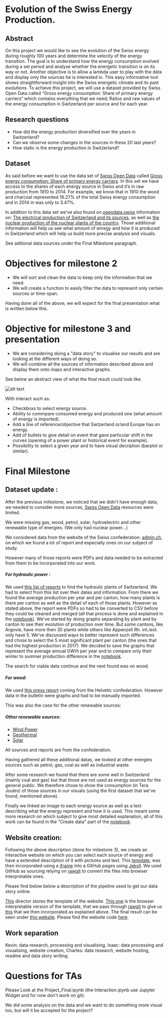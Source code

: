 # Evolution of the Swiss Energy Production. 
## Abstract
On this project we would like to see the evolution of the Swiss energy during roughly 100 years and determine the velocity of the energy transition. The goal is to understand how the energy consumption evolved during a set period and analyse whether the energetic transition is on its way or not. Another objective is to allow a lambda user to play with the data and display only the sources he is interested in. This easy informative tool shows straightforward insight into the Swiss energetic climate and its past evolutions. To achieve this project, we will use a dataset provided by Swiss Open Data called “Gross energy consumption: Share of primary energy carriers“ which contains everything that we need; Ratios and raw values of the energy consumption in Switzerland per source and for each year. 

## Research questions
- How did the energy production diversified over the years in Switzerland?
- Can we observe some changes in the sources in these 20 last years?
- How static is the energy production in Switzerland?

## Dataset
As said before we want to use the data set of [Swiss Open Data](https://opendata.swiss/fr/) called [Gross energy consumption: Share of primary energy carriers](https://opendata.swiss/en/dataset/bruttoenergieverbrauch-anteil-der-primarenergietrager).
In this set we have access to the shares of each energy source in Swiss and it’s in raw production from 1910 to 2014. For example, we know that in 1910 the wood and charcoal represented 16.27% of the total Swiss energy consumption and in 2014 in was only to 3.47%.

In addition to this data set we've also found on [opendata.swiss](https://opendata.swiss/fr/) information on: [The electrical production of Switzerland and its sources](https://opendata.swiss/fr/dataset/elektrizitatserzeugung-in-gwh), as well as [the nuclear production of the nuclear plants of the country](https://opendata.swiss/fr/dataset/kernkraftwerke-der-schweiz-elektrizitatserzeugung-und-arbeitsnutzung). Those additional information will help us see what amount of enregy and how it is produced in Switzerland which will help us build more precise analysis and visuals. 

See aditional data sources under the Final Milestone paragraph.

# Objectives for milestone 2
- We will sort and clean the data to keep only the information that we need. 
- We will create a function to easily filter the data to represent only certain sources or time-span.

Having done all of the above, we will expect for the final presentation what is written below this.


# Objective for milestone 3 and presentation
- We are considering doing a "data story" to visualise our results and are looking at the different ways of doing so. 
- We will combine all the sources of information described above and display them onto maps and interactive graphs. 

See below an abstract view of what the final result could look like. 

![alt text](https://github.com/IsaacLeimgruber/ADA_labs_repo/blob/master/Project/graphimage.jpg?raw=true)

With interact such as: 
- Checkboxs to select energy source.
- Ability to commpare consumed energy and produced one (what amount of energy is imported).
- Add a line of reference/objective that Swtzerland or/and Europe has on energy. 
- Add of bullets to give detail on event that gave particular shift in the curves (opening of a power plant or historical event for example).
- Possibility to select a given year and to have visual decription (barplot or similar). 

# Final Milestone 

## Dataset update : 

After the previous milestone, we noticed that we didn't have enough data, we needed to consider more sources, [Swiss Open Data](https://opendata.swiss/fr/) resources were limited. 

We were missing gas, wood, petrol, solar, hydroelectric and other renewable type of energies. (We only had nuclear power...)

We considered data from the website of the Swiss confederation:  [admin.ch](http://www.bfe.admin.ch/index.html?lang=fr), on which we found a lot of report and especially ones on our subject of study. 

However many of those reports were PDFs and data needed to be extracted from them to be incorporated into our work. 

##### For hydraulic power : 

We used [this list of reports](http://www.bfe.admin.ch/themen/00490/00491/index.html?dossier_id=01049&lang=fr) to find the hydraulic plants of Switzerland. We had to select from this list over their dates and information. From there we found the average production per year and per canton, how many plants is there per canton as well as the detail of each of those plants. However as stated above, the report were PDFs so had to be converted to CSV before they could be cleaned and merged (all that process is done and explained in the [notebook](https://github.com/IsaacLeimgruber/ADA_labs_repo/blob/master/Project/Project_Final.ipynb)).  We've started by doing graphs separating by plant and by canton to see their evolution of production over time. But some cantons, like Argovie, have more then 30 plants while others like Appenzell Rh. int./ext. only have 5. We've discussed ways to better represent such differences and chose to select the 5 most significant plant per canton (the ones that had the highest production in 2017). We decided to save the graphs that represent the average annual GW/h per year and to compare only their winter to summer production difference in the [notebook](https://github.com/IsaacLeimgruber/ADA_labs_repo/blob/master/Project/Project_Final.ipynb).

The search for viable data continue and the next found was on wood. 

##### For wood: 

We used [this press report](https://github.com/IsaacLeimgruber/ADA_labs_repo/blob/master/Project/Project_Final.ipynb) coming from the Helvetic confederation. However data in the bulletin were graphs and had to be manually imported.

This was also the case for the other renewable sources: 

##### Other renewable sources: 

- [Wind Power](http://www.suisse-eole.ch/fr/energie-eolienne/statistiques/ )
- [Geothermal](https://github.com/IsaacLeimgruber/ADA_labs_repo/blob/master/Project/Data/pdf/Geothermiestatistik_Schweiz_Ausgabe_2016_RWGEO.2017.07.20.pdf)
- [Solar](https://github.com/IsaacLeimgruber/ADA_labs_repo/blob/master/Project/Data/pdf/SunRecensement_2016_def.pdf)

All sources and reports are from the confederation. 

Having gathered all these additional datas, we looked at other energies sources such as petrol, gas, coal as well as industrial waste. 

After some research we found that there are some well in Switzerland (mainly coal and gas) but that those are not used as energy sources for the general public. We therefore chose to show the consumption (in Tera Joules) of those sources in our visuals (using the first dataset that we've found, mentioned above).  

Finally we linked an image to each energy source as well as a text describing what the energy represent and how it is used. This meant some more research on which subject to give most detailed explanation, all of this work can be found in the "Create data" part of the [notebook](https://github.com/IsaacLeimgruber/ADA_labs_repo/blob/master/Project/Project_Final.ipynb).

## Website creation: 

Following the above description (done for milestone 3), we create an interactive website on which you can select each source of energy and have a extended description of it with pictures and text. This [template](https://rawgit.com/IsaacLeimgruber/ADA_labs_repo/master/Project/TestWebsite/template/index.html), was then incorporated using a [iframe](https://developer.mozilla.org/fr/docs/Web/HTML/Element/iframe#Exemples) into a GitHub pages using [Jekyll](https://jekyllrb.com). We used GitHub as sourcing relying on [rawgit](http://rawgit.com)  to convert the files into browser interpretable ones. 

Please find below below a description of the pipeline used to get our data story online.

[This](https://github.com/IsaacLeimgruber/ADA_labs_repo/tree/master/Project/template) director stores the template of the website. [This one](https://github.com/IsaacLeimgruber/ADA_labs_repo/tree/master/Project/TestWebsite/template) is the browser interpretable version of the template, that we pass through [rawgit](http://rawgit.com) to give us [this](https://rawgit.com/IsaacLeimgruber/ADA_labs_repo/master/Project/TestWebsite/template/index.html) that we then incorporated as explained above. The final result can be seen under [this website](http://charlesthiebaut.github.io/jekyll/update/2017/12/12/ADA_Project.html). Please find the website code [here](https://github.com/charlesthiebaut/charlesthiebaut.github.io).

## Work separation 

Kevin: data research, processing and visualising, Isaac: data processing and visualising, website creation, Charles: data research, website hosting, readme and data story writing. 

# Questions for TAs
Please Look at the Project_Final.ipynb (the Interaction.ipynb use Jupyter Widget and for now don't work on git).

We did some analysis on the data and we want to do something more visual too, but will it be accepted for the project?
